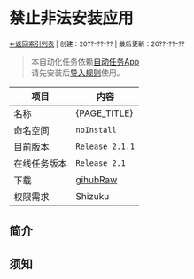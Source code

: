 # 禁止非法安装应用
<small><a href="../../">←返回索引列表</a> | 创建：20??-??-?? | 最后更新：20??-??-??</small><br>
> 本自动化任务依赖[自动任务App](//kdxhub.github.io/autotasklist/about_at)<br>请先安装后[导入规则](//kdxhub.github.io/autotasklist/about_import)使用。

| 项目 | 内容 |
|-|-|
| 名称 | {PAGE_TITLE} |
| 命名空间 | ``noInstall`` |
| 目前版本 | ``Release 2.1.1`` |
| 在线任务版本 | ``Release 2.1`` |
| 下载 | [gihubRaw](./) |
| 权限需求 | Shizuku |

## 简介

## 须知